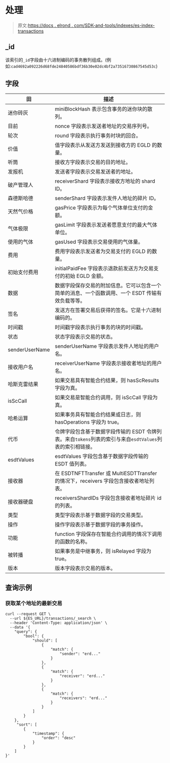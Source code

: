 # 处理

> 原文:[https://docs . elrond . com/SDK-and-tools/indexes/es-index-transactions](https://docs.elrond.com/sdk-and-tools/indices/es-index-transactions)

 ## _id

该索引的`_id`字段由十六进制编码的事务散列组成。(例如:`cad4692a092226d68fde24840586bdf36b30e02dc4bf2a73516730867545d53c`)

## 字段

| 田 | 描述 |
| --- | --- |
| 迷你砖灰 | miniBlockHash 表示包含事务的迷你块的散列。 |
| 目前 | nonce 字段表示发送者地址的交易序列号。 |
| 轮次 | round 字段表示执行事务时块的回合。 |
| 价值 | 值字段表示从发送方发送到接收方的 EGLD 的数量。 |
| 听筒 | 接收方字段表示交易的目的地址。 |
| 发报机 | 发送者字段表示交易发送者的地址。 |
| 破产管理人 | receiverShard 字段表示接收方地址的 shard ID。 |
| 森德斯哈德 | senderShard 字段表示发件人地址的碎片 ID。 |
| 天然气价格 | gasPrice 字段表示为每个气体单位支付的金额。 |
| 气体极限 | gasLimit 字段表示发送者愿意支付的最大气体单位。 |  |
| 使用的气体 | gasUsed 字段表示交易使用的气体量。 |
| 费用 | 费用字段表示发送者为交易支付的 EGLD 的数量。 |
| 初始支付费用 | initialPaidFee 字段表示退款前发送方为交易支付的初始 EGLD 金额。 |
| 数据 | 数据字段保存交易的附加信息。它可以包含一个简单的消息、一个函数调用、一个 ESDT 传输有效负载等等。 |
| 签名 | 发送方在签署交易后获得的签名。它是十六进制编码的。 |
| 时间戳 | 时间戳字段表示执行事务的块的时间戳。 |
| 状态 | 状态字段表示交易的状态。 |
| senderUserName | senderUserName 字段表示发件人地址的用户名。 |
| 接收用户名 | receiverUserName 字段表示接收者地址的用户名。 |
| 哈斯克雷结果 | 如果交易具有智能合约结果，则 hasScResults 字段为真。 |
| isScCall | 如果交易是智能合约调用，则 isScCall 字段为真。 |
| 哈希运算 | 如果事务具有智能合约结果或日志，则 hasOperations 字段为 true。 |
| 代币 | 令牌字段包含基于数据字段传输的 ESDT 令牌列表。来自`tokens`列表的索引与来自`esdtValues`列表的索引相链接。 |
| esdtValues | esdtValues 字段包含基于数据字段传输的 ESDT 值列表。 |
| 接收器 | 在 ESDTNFTTransfer 或 MultiESDTTransfer 的情况下，receivers 字段包含接收者地址列表。 |
| 接收器硬盘 | receiversShardIDs 字段包含接收者地址碎片 id 的列表。 |
| 类型 | 类型字段表示基于数据字段的交易类型。 |
| 操作 | 操作字段表示基于数据字段的事务操作。 |
| 功能 | function 字段保存在智能合约调用的情况下调用的函数的名称。 |
| 被转播 | 如果事务是中继事务，则 isRelayed 字段为 true。 |
| 版本 | 版本字段表示交易的版本。 |

## 查询示例

### 获取某个地址的最新交易

```
curl --request GET \
  --url ${ES_URL}/transactions/_search \
  --header 'Content-Type: application/json' \
  --data '{
    "query": {
        "bool": {
            "should": [
                {
                    "match": {
                        "sender": "erd..."
                    }
                },
                {
                    "match": {
                        "receiver": "erd..."
                    }
                },
                {
                    "match": {
                        "receivers": "erd..."
                    }
                }
            ]
        }
    },
     "sort": [
        {
            "timestamp": {
                "order": "desc"
            }
        }
    ]
}' 
```